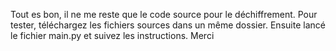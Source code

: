 Tout es bon, il ne me reste que le code source pour le déchiffrement.
Pour tester, téléchargez les fichiers sources dans un même dossier.
Ensuite lancé le fichier main.py et suivez les instructions.
Merci
